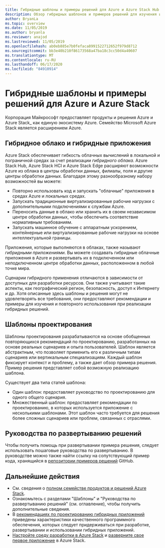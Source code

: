 ```yaml
---
title: Гибридные шаблоны и примеры решений для Azure и Azure Stack Hub
description: Обзор гибридных шаблонов и примеров решений для изучения и создания гибридных решений в Azure и Azure Stack Hub.
author: BryanLa
ms.topic: overview
ms.date: 11/05/2019
ms.author: bryanla
ms.reviewer: anajod
ms.lastreviewed: 11/05/2019
ms.openlocfilehash: ab0eb885e7b0fefaca8991522712652f979d8712
ms.sourcegitcommit: bb3e40b210f86173568a47ba18c3cc50d4a40607
ms.translationtype: MT
ms.contentlocale: ru-RU
ms.lasthandoff: 06/17/2020
ms.locfileid: "84910914"
---
```

# <a name="hybrid-patterns-and-solution-examples-for-azure-and-azure-stack"></a>Гибридные шаблоны и примеры решений для Azure и Azure Stack

Корпорация Майкрософт предоставляет продукты и решения Azure и Azure Stack_ как единую экосистему Azure. Семейство Microsoft Azure Stack является расширением Azure.

## <a name="the-hybrid-cloud-and-hybrid-apps"></a>Гибридное облако и гибридные приложения

Azure Stack обеспечивает гибкость облачных вычислений в локальной и пограничной средах за счет реализации *гибридного облака*. Azure Stack Hub, Azure Stack HCI и Azure Stack Edge расширяют возможности Azure из облака в центры обработки данных, филиалы, поля и другие центры обработки данных. Благодаря этому разнообразному набору возможностей вы можете:

- Повторно использовать код и запускать "облачные" приложения в средах Azure и локальных средах.
- Запускать традиционные виртуализированные рабочие нагрузки с дополнительными подключениями к службам Azure.
- Переносить данные в облако или хранить их в своем независимом центре обработки данных, чтобы обеспечить соответствие нормативным требованиям.
- Запускать машинное обучение с аппаратным ускорением, контейнерные или виртуализированные рабочие нагрузки на основе интеллектуальной границы.

Приложения, которые выполняются в облаках, также называют *гибридными приложениями*. Вы можете создавать гибридные облачные приложения в Azure и развертывать их в подключенном или неподключенном центре обработки данных, расположенном в любой точке мира.

Сценарии гибридного применения отличаются в зависимости от доступных для разработки ресурсов. Они также учитывают такие аспекты, как географический регион, безопасность, доступ к Интернету и др. Хотя описанные здесь шаблоны и решения могут не удовлетворять все требования, они предоставляют рекомендации и примеры для изучения и повторного использования при реализации гибридных решений.

## <a name="design-patterns"></a>Шаблоны проектирования

Шаблоны проектирования разрабатываются на основе обобщенных повторяющихся рекомендаций по проектированию, разработанных на основе реальных сценариев и опыта пользователей. Шаблон является абстрактным, что позволяет применить его к различным типам сценариев или вертикальным специализациям. Каждый шаблон фиксирует контекст и проблему, а также дает обзор примера решения. Пример решения представляет собой возможную реализацию шаблона.

Существует два типа статей шаблона:

- Один шаблон: предоставляет руководство по проектированию для одного общего сценария.
- Множественный шаблон: предоставляет рекомендации по проектированию, в которых используется приложение с несколькими шаблонами. Этот шаблон часто требуется для решения более сложных сценариев или проблем, связанных с отраслями.

## <a name="solution-deployment-guides"></a>Руководства по развертыванию решений

Чтобы получить помощь при развертывании примера решения, следует использовать пошаговые руководства по развертыванию. В руководстве можно также найти ссылку на сопутствующий пример кода, хранящийся в [репозитории примеров решений](https://github.com/Azure-Samples/azure-intelligent-edge-patterns) GitHub.

## <a name="next-steps"></a>Дальнейшие действия

- См. сведения о [полном семействе продуктов и решений Azure Stack](/azure-stack).
- Ознакомьтесь с разделами "Шаблоны" и "Руководства по развертыванию решений" (см. оглавление), чтобы получить дополнительные сведения.
- В [рекомендациях по проектированию гибридных приложений](overview-app-design-considerations.md) приведены характеристики качественного программного обеспечения, которых следует придерживаться при разработке, развертывании и использовании гибридных приложений.
- [Настройте среду разработки в Azure Stack](/azure-stack/user/azure-stack-dev-start.md) и [разверните свое первое приложение](/azure-stack/user/azure-stack-dev-start-deploy-app.md) в Azure Stack.
